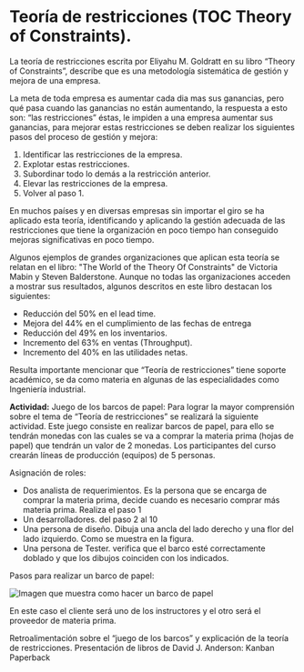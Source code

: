 # Teoría de restricciones (TOC Theory of Constraints).

La teoría de restricciones escrita por Eliyahu M. Goldratt en su libro “Theory of Constraints”, describe que es una metodología sistemática de gestión y mejora de una empresa.

La meta de toda empresa es aumentar cada dia mas sus ganancias, pero qué pasa cuando las ganancias no están aumentando, la respuesta a esto son: “las restricciones” éstas, le impiden a una empresa aumentar sus ganancias, para mejorar estas restricciones se deben realizar los siguientes pasos del proceso de gestión y mejora:

1. Identificar las restricciones de la empresa.
2. Explotar estas restricciones.
3. Subordinar todo lo demás a la restricción anterior.
4. Elevar las restricciones de la empresa.
5. Volver al paso 1.

En muchos países y en diversas empresas sin importar el giro se ha aplicado esta teoría, identificando y aplicando la gestión adecuada de las restricciones que tiene la organización en poco tiempo han conseguido mejoras significativas en poco tiempo.

Algunos ejemplos de grandes organizaciones que aplican esta teoría se relatan en el libro: "The World of the Theory Of Constraints" de Victoria Mabin y Steven Balderstone. Aunque no todas las organizaciones acceden a mostrar sus resultados, algunos descritos en este libro destacan los siguientes:

* Reducción del 50% en el lead time.
* Mejora del 44% en el cumplimiento de las fechas de entrega
* Reducción del 49% en los inventarios.
* Incremento del 63% en ventas (Throughput).
* Incremento del 40% en las utilidades netas.


Resulta importante mencionar que “Teoría de restricciones”  tiene soporte académico, se da como materia en algunas de las especialidades como Ingeniería industrial.

__Actividad:__ Juego de los barcos de papel: 
Para lograr la mayor comprensión sobre el tema de “Teoría de restricciones” se realizará la siguiente actividad.
Este juego consiste en realizar barcos de papel, para ello se tendrán monedas con las cuales se va a comprar la materia prima (hojas de papel) que tendrán un valor de 2 monedas. Los participantes del curso crearán líneas de producción (equipos) de 5 personas.

Asignación de roles:

* Dos analista de requerimientos. Es la persona que se encarga de comprar la materia prima, decide cuando es necesario comprar más materia prima. Realiza el paso 1
* Un desarrolladores. del paso 2 al 10
* Una persona de diseño. Dibuja una ancla del lado derecho y una flor del lado izquierdo. Como se muestra en la figura.
* Una persona de Tester. verifica que el barco esté correctamente doblado y que los dibujos coinciden con los indicados.

Pasos para realizar un barco de papel:

![Imagen que muestra como hacer un barco de papel](images/barcodepapel.png)

En este caso el cliente será uno de los instructores y el otro será el proveedor de materia prima.

Retroalimentación sobre el “juego de los barcos” y explicación de la teoría de restricciones.
Presentación de libros de David J. Anderson: Kanban Paperback
